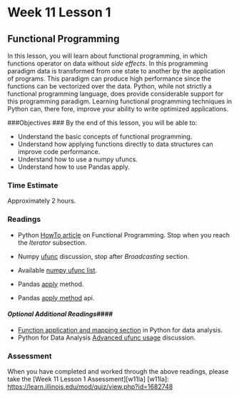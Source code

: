 # Week 11 Lesson 1 #
## Functional Programming ##

In this lesson, you will learn about functional programming, in which
functions operator on data without _side effects_. In this programming
paradigm data is transformed from one state to another by the
application of programs. This paradigm can produce high performance
since the functions can be vectorized over the data. Python, while not
strictly a functional programming language, does provide considerable
support for this programming paradigm. Learning functional programming
techniques in Python can, there fore, improve your ability to write
optimized applications.

###Objectives ###
By the end of this lesson, you will be able to:

- Understand the basic concepts of functional programming.
- Understand how applying functions directly to data structures can improve code performance.
- Understand how to use a numpy ufuncs.
- Understand how to use Pandas apply.

### Time Estimate ###

Approximately 2 hours.

### Readings ####

- Python [HowTo article](https://docs.python.org/dev/howto/functional.html#functional-programming-howto) on Functional Programming. Stop when you reach the _Iterator_ subsection.

- Numpy [ufunc](http://docs.scipy.org/doc/numpy/reference/ufuncs.html) discussion, stop after _Broadcasting_ section.

- Available [numpy ufunc list](http://docs.scipy.org/doc/numpy/reference/ufuncs.html#available-ufuncs).

- Pandas [apply](http://pandas.pydata.org/pandas-docs/stable/10min.html?highlight=apply#apply) method.

- Pandas [apply method](http://pandas.pydata.org/pandas-docs/stable/generated/pandas.DataFrame.apply.html) api.

#### *Optional Additional Readings*####

- [Function application and mapping section](http://proquest.safaribooksonline.com.proxy2.library.illinois.edu/book/programming/python/9781449323592/5dot-getting-started-with-pandas/id2829411) in Python for data analysis.
- Python for Data Analysis [Advanced ufunc usage](http://proquest.safaribooksonline.com.proxy2.library.illinois.edu/book/programming/python/9781449323592/12dot-advanced-numpy/id2817588) discussion.

### Assessment ###

When you have completed and worked through the above readings, please take the [Week 11 Lesson 1 Assessment][w11la]
[w11la]: https://learn.illinois.edu/mod/quiz/view.php?id=1682748
